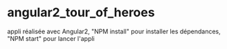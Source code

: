 # angular2_tour_of_heroes
appli réalisée avec Angular2, 
"NPM install" pour installer les dépendances,
"NPM start" pour lancer  l'appli
